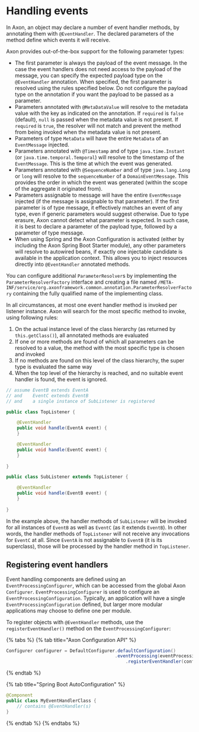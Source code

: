 # Handling events

In Axon, an object may declare a number of event handler methods, by annotating them with `@EventHandler`. The declared parameters of the method define which events it will receive.

Axon provides out-of-the-box support for the following parameter types:

* The first parameter is always the payload of the event message. In the case the event handlers does not need access to the payload of the message, you can specify the expected payload type on the `@EventHandler` annotation. When specified, the first parameter is resolved using the rules specified below. Do not configure the payload type on the annotation if you want the payload to be passed as a parameter.
* Parameters annotated with `@MetaDataValue` will resolve to the metadata value with the key as indicated on the annotation. If `required` is `false` \(default\), `null` is passed when the metadata value is not present. If `required` is `true`, the resolver will not match and prevent the method from being invoked when the metadata value is not present.
* Parameters of type `MetaData` will have the entire `MetaData` of an `EventMessage` injected.
* Parameters annotated with `@Timestamp` and of type `java.time.Instant` \(or `java.time.temporal.Temporal`\) will resolve to the timestamp of the `EventMessage`. This is the time at which the event was generated.
* Parameters annotated with `@SequenceNumber` and of type `java.lang.Long` or `long` will resolve to the `sequenceNumber` of a `DomainEventMessage`. This provides the order in which the event was generated \(within the scope of the aggregate it originated from\).
* Parameters assignable to message will have the entire `EventMessage` injected \(if the message is assignable to that parameter\). If the first parameter is of type message, it effectively matches an event of any type, even if generic parameters would suggest otherwise. Due to type erasure, Axon cannot detect what parameter is expected. In such case, it is best to declare a parameter of the payload type, followed by a parameter of type message.
* When using Spring and the Axon Configuration is activated \(either by including the Axon Spring Boot Starter module\), any other parameters will resolve to autowired beans, if exactly one injectable candidate is available in the application context. This allows you to inject resources directly into `@EventHandler` annotated methods.

You can configure additional `ParameterResolver`s by implementing the `ParameterResolverFactory` interface and creating a file named `/META-INF/service/org.axonframework.common.annotation.ParameterResolverFactory` containing the fully qualified name of the implementing class.

In all circumstances, at most one event handler method is invoked per listener instance. Axon will search for the most specific method to invoke, using following rules:

1. On the actual instance level of the class hierarchy \(as returned by `this.getClass()`\), all annotated methods are evaluated
2. If one or more methods are found of which all parameters can be resolved to a value, the method with the most specific type is chosen and invoked
3. If no methods are found on this level of the class hierarchy, the super type is evaluated the same way
4. When the top level of the hierarchy is reached, and no suitable event handler is found, the event is ignored.

```java
// assume EventB extends EventA 
// and    EventC extends EventB
// and    a single instance of SubListener is registered

public class TopListener {

    @EventHandler
    public void handle(EventA event) {
    }

    @EventHandler
    public void handle(EventC event) {
    }
    
}

public class SubListener extends TopListener {

    @EventHandler
    public void handle(EventB event) {
    }
    
}
```

In the example above, the handler methods of `SubListener` will be invoked for all instances of `EventB` as well as `EventC` \(as it extends `EventB`\). In other words, the handler methods of `TopListener` will not receive any invocations for `EventC` at all. Since `EventA` is not assignable to `EventB` \(it is its superclass\), those will be processed by the handler method in `TopListener`.

## Registering event handlers

Event handling components are defined using an `EventProcessingConfigurer`, which can be accessed from the global Axon 
`Configurer`. `EventProcessingConfigurer` is used to configure an `EventProcessingConfiguration`. Typically, an 
application will have a single `EventProcessingConfiguration` defined, but larger more modular applications may choose 
to define one per module.

To register objects with `@EventHandler` methods, use the `registerEventHandler()` method on the `EventProcessingConfigurer`:

{% tabs %}
{% tab title="Axon Configuration API" %}
```java
Configurer configurer = DefaultConfigurer.defaultConfiguration()
                                         .eventProcessing(eventProcessingConfigurer -> eventProcessingConfigurer
                                             .registerEventHandler(conf -> new MyEventHandlerClass()));
```
{% endtab %}

{% tab title="Spring Boot AutoConfiguration" %}
```java
@Component
public class MyEventHandlerClass {
    // contains @EventHandler(s)
}
```
{% endtab %}
{% endtabs %}

